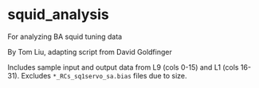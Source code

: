 # squid_analysis

For analyzing BA squid tuning data

By Tom Liu, adapting script from David Goldfinger

Includes sample input and output data from L9 (cols 0-15) and L1 (cols 16-31). Excludes `*_RCs_sq1servo_sa.bias` files due to size.
